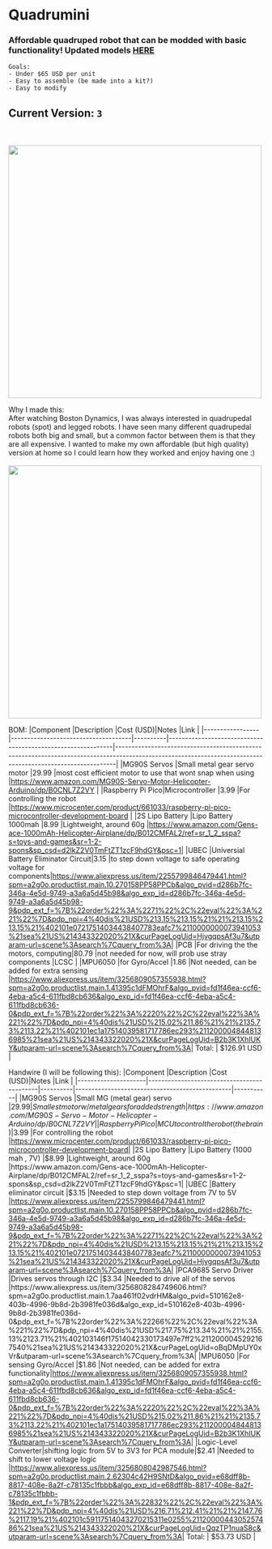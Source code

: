 # Quadrumini
### Affordable quadruped robot that can be modded with basic functionality! Updated models [HERE](https://github.com/Scott170c/Quadrumini/tree/main/inDev/QuadruminiV3)
```
Goals:
- Under $65 USD per unit
- Easy to assemble (be made into a kit?)
- Easy to modify
```
## Current Version: ` 3 `
<br></br>
<img src="https://hc-cdn.hel1.your-objectstorage.com/s/v3/6856774ca16c4dd138cb67b755833bc600993292_image.png" height="500px">

Why I made this: <br>
After watching Boston Dynamics, I was always interested in quadrupedal robots (spot) and legged robots. I have seen many different quadrupedal robots both big and small, but a common factor between them is that they are all expensive. I wanted to make my own affordable (but high quality) version at home so I could learn how they worked and enjoy having one :)
<br></br>
<img src="https://hc-cdn.hel1.your-objectstorage.com/s/v3/e8d69d5ab9a51e5d848373264149c8728fc938db_image.png" height="500px">

BOM:
|Component        |Description                          |Cost (USD)|Notes                                                        |Link                                                                                                                                                        |
|-----------------|-------------------------------------|----------|-------------------------------------------------------------|------------------------------------------------------------------------------------------------------------------------------------------------------------|
|MG90S Servos     |Small metal gear servo motor         |29.99     |most cost efficient motor to use that wont snap when using   |https://www.amazon.com/MG90S-Servo-Motor-Helicopter-Arduino/dp/B0CNL7Z2VY                                                                                   |
|Raspberry Pi Pico|Microcontroller                      |3.99      |For controlling the robot                                    |https://www.microcenter.com/product/661033/raspberry-pi-pico-microcontroller-development-board                                                              |
|2S Lipo Battery  |Lipo Battery 1000mah                 |8.99      |Lightweight, around 60g                                      |https://www.amazon.com/Gens-ace-1000mAh-Helicopter-Airplane/dp/B012CMFAL2/ref=sr_1_2_sspa?s=toys-and-games&sr=1-2-spons&sp_csd=d2lkZ2V0TmFtZT1zcF9hdGY&psc=1|
|UBEC             |Universial Battery Eliminator Circuit|3.15      |to step down voltage to safe operating voltage for components|https://www.aliexpress.us/item/2255799846479441.html?spm=a2g0o.productlist.main.10.270158PP58PPCb&algo_pvid=d286b7fc-346a-4e5d-9749-a3a6a5d45b98&algo_exp_id=d286b7fc-346a-4e5d-9749-a3a6a5d45b98-9&pdp_ext_f=%7B%22order%22%3A%2271%22%2C%22eval%22%3A%221%22%7D&pdp_npi=4%40dis%21USD%213.15%213.15%21%21%213.15%213.15%21%402101e07217514034438407783eafc7%2110000000073941053%21sea%21US%214343322020%21X&curPageLogUid=HjvgqpsAf3u7&utparam-url=scene%3Asearch%7Cquery_from%3A|
|PCB              |For driving the the motors, computing|80.79     |not needed for now, will prob use stray components           |LCSC                                                                                                                                                        |
|MPU6050          |for Gyro/Accel                       |1.86      |Not needed, can be added for extra sensing                   |https://www.aliexpress.us/item/3256809057355938.html?spm=a2g0o.productlist.main.1.41395c1dFMOhrF&algo_pvid=fd1f46ea-ccf6-4eba-a5c4-611fbd8cb636&algo_exp_id=fd1f46ea-ccf6-4eba-a5c4-611fbd8cb636-0&pdp_ext_f=%7B%22order%22%3A%2220%22%2C%22eval%22%3A%221%22%7D&pdp_npi=4%40dis%21USD%215.02%211.86%21%21%2135.73%2113.22%21%402101ec1a17514039581717786ec293%2112000048448136985%21sea%21US%214343322020%21X&curPageLogUid=B2b3K1XhIUKY&utparam-url=scene%3Asearch%7Cquery_from%3A|
Total: | $126.91 USD |

Handwire (I will be following this):
|Component            |Description                                 |Cost (USD)|Notes                                           |Link       |
|---------------------|--------------------------------------------|----------|------------------------------------------------|-----------|
|MG90S Servos         |Small MG (metal gear) servo                 |$29.99    |Smallest motor w/ metal gears for added strength|https://www.amazon.com/MG90S-Servo-Motor-Helicopter-Arduino/dp/B0CNL7Z2VY|
|Raspberry Pi Pico    |MCU to control the robot (the brain)        |$3.99     |For controlling the robot                       |https://www.microcenter.com/product/661033/raspberry-pi-pico-microcontroller-development-board|
|2S Lipo Battery      |Lipo Battery (1000 mah , 7V)                |$8.99     |Lightweight, around 60g                         |https://www.amazon.com/Gens-ace-1000mAh-Helicopter-Airplane/dp/B012CMFAL2/ref=sr_1_2_sspa?s=toys-and-games&sr=1-2-spons&sp_csd=d2lkZ2V0TmFtZT1zcF9hdGY&psc=1|
|UBEC                 |Battery eliminator circuit                  |$3.15     |Needed to step down voltage from 7V to 5V       |https://www.aliexpress.us/item/2255799846479441.html?spm=a2g0o.productlist.main.10.270158PP58PPCb&algo_pvid=d286b7fc-346a-4e5d-9749-a3a6a5d45b98&algo_exp_id=d286b7fc-346a-4e5d-9749-a3a6a5d45b98-9&pdp_ext_f=%7B%22order%22%3A%2271%22%2C%22eval%22%3A%221%22%7D&pdp_npi=4%40dis%21USD%213.15%213.15%21%21%213.15%213.15%21%402101e07217514034438407783eafc7%2110000000073941053%21sea%21US%214343322020%21X&curPageLogUid=HjvgqpsAf3u7&utparam-url=scene%3Asearch%7Cquery_from%3A|
|PCA9685 Servo Driver |Drives servos through I2C                   |$3.34     |Needed to drive all of the servos               |https://www.aliexpress.us/item/3256808284749606.html?spm=a2g0o.productlist.main.1.7aa461f02vdrHM&algo_pvid=510162e8-403b-4996-9b8d-2b3981fe036d&algo_exp_id=510162e8-403b-4996-9b8d-2b3981fe036d-0&pdp_ext_f=%7B%22order%22%3A%22266%22%2C%22eval%22%3A%221%22%7D&pdp_npi=4%40dis%21USD%217.75%213.34%21%21%2155.13%2123.71%21%402103146f17514042330173497e7ff2%2112000045292167540%21sea%21US%214343322020%21X&curPageLogUid=oBqDMpUY0xVr&utparam-url=scene%3Asearch%7Cquery_from%3A|
|MPU6050              |For sensing Gyro/Accel                      |$1.86     |Not needed, can be added for extra functionality|https://www.aliexpress.us/item/3256809057355938.html?spm=a2g0o.productlist.main.1.41395c1dFMOhrF&algo_pvid=fd1f46ea-ccf6-4eba-a5c4-611fbd8cb636&algo_exp_id=fd1f46ea-ccf6-4eba-a5c4-611fbd8cb636-0&pdp_ext_f=%7B%22order%22%3A%2220%22%2C%22eval%22%3A%221%22%7D&pdp_npi=4%40dis%21USD%215.02%211.86%21%21%2135.73%2113.22%21%402101ec1a17514039581717786ec293%2112000048448136985%21sea%21US%214343322020%21X&curPageLogUid=B2b3K1XhIUKY&utparam-url=scene%3Asearch%7Cquery_from%3A|
|Logic-Level Converter|shifting logic from 5V to 3V3 for PCA module|$2.41     |Needed to shift to lower voltage logic          |https://www.aliexpress.us/item/3256808042987546.html?spm=a2g0o.productlist.main.2.62304c42H9SNtD&algo_pvid=e68dff8b-8817-408e-8a2f-c78135c1fbbb&algo_exp_id=e68dff8b-8817-408e-8a2f-c78135c1fbbb-1&pdp_ext_f=%7B%22order%22%3A%22832%22%2C%22eval%22%3A%221%22%7D&pdp_npi=4%40dis%21USD%216.71%212.41%21%21%2147.76%2117.19%21%402101c59117514043270215311e0255%2112000044305257486%21sea%21US%214343322020%21X&curPageLogUid=QqzTP1nuaS8c&utparam-url=scene%3Asearch%7Cquery_from%3A|
Total: | $53.73 USD |

